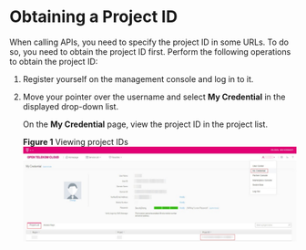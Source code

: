 # Obtaining a Project ID<a name="dds_projectid"></a>

When calling APIs, you need to specify the project ID in some URLs. To do so, you need to obtain the project ID first. Perform the following operations to obtain the project ID:

1.  Register yourself on the management console and log in to it.
2.  Move your pointer over the username and select  **My Credential**  in the displayed drop-down list.

    On the  **My Credential**  page, view the project ID in the project list.

    **Figure  1**  Viewing project IDs<a name="en-us_topic_0111868863_fig39324824103512"></a>  
    ![](figures/viewing-project-ids.jpg "viewing-project-ids")


